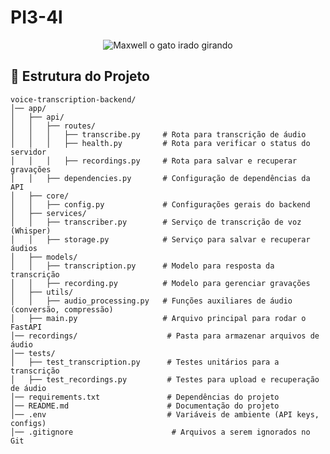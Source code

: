 # PI3-4l

<p align="center">
  <img src="https://static.wikia.nocookie.net/the-ossome-show/images/e/e2/Maxwell.gif/revision/latest/thumbnail/width/360/height/360?cb=20221230214511" alt="Maxwell o gato irado girando">
</p>

## 📂 Estrutura do Projeto

```plaintext
voice-transcription-backend/
│── app/
│   ├── api/
│   │   ├── routes/
│   │   │   ├── transcribe.py     # Rota para transcrição de áudio
│   │   │   ├── health.py         # Rota para verificar o status do servidor
│   │   │   ├── recordings.py     # Rota para salvar e recuperar gravações
│   │   ├── dependencies.py       # Configuração de dependências da API
│   ├── core/
│   │   ├── config.py             # Configurações gerais do backend
│   ├── services/
│   │   ├── transcriber.py        # Serviço de transcrição de voz (Whisper)
│   │   ├── storage.py            # Serviço para salvar e recuperar áudios
│   ├── models/
│   │   ├── transcription.py      # Modelo para resposta da transcrição
│   │   ├── recording.py          # Modelo para gerenciar gravações
│   ├── utils/
│   │   ├── audio_processing.py   # Funções auxiliares de áudio (conversão, compressão)
│   ├── main.py                   # Arquivo principal para rodar o FastAPI
│── recordings/                    # Pasta para armazenar arquivos de áudio
│── tests/
│   ├── test_transcription.py      # Testes unitários para a transcrição
│   ├── test_recordings.py         # Testes para upload e recuperação de áudio
│── requirements.txt               # Dependências do projeto
│── README.md                      # Documentação do projeto
│── .env                           # Variáveis de ambiente (API keys, configs)
│── .gitignore                      # Arquivos a serem ignorados no Git
```
